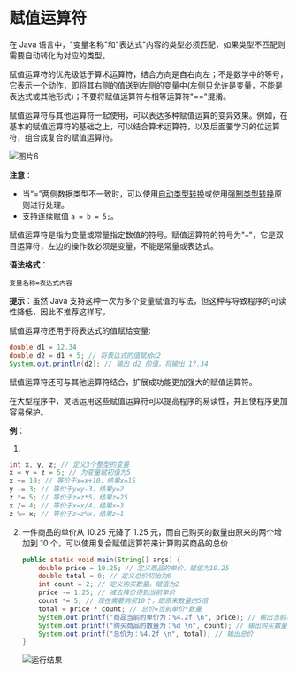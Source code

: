 # 赋值运算符 

在 Java 语言中，"变量名称"和"表达式"内容的类型必须匹配，如果类型不匹配则需要自动转化为对应的类型。

赋值运算符的优先级低于算术运算符，结合方向是自右向左；不是数学中的等号，它表示一个动作，即将其右侧的值送到左侧的变量中(左侧只允许是变量，不能是表达式或其他形式)；不要将赋值运算符与相等运算符"=="混淆。

赋值运算符与其他运算符一起使用，可以表达多种赋值运算的变异效果。例如，在基本的赋值运算符的基础之上，可以结合算术运算符，以及后面要学习的位运算符，组合成复合的赋值运算符。

![图片6](https://cdn.jsdelivr.net/gh/letengzz/Two-C@main/img/Java/202207291020495.png)

**注意**：

- 当“=”两侧数据类型不一致时，可以使用[自动类型转换](../Type_Casting/automatic_type_conversion.md)或使用[强制类型转换](../Type_Casting/type_cast.md)原则进行处理。
- 支持连续赋值 `a = b = 5;`。

赋值运算符是指为变量或常量指定数值的符号。赋值运算符的符号为"`=`"，它是双目运算符，左边的操作数必须是变量，不能是常量或表达式。

**语法格式**：

```
变量名称=表达式内容
```

**提示**：虽然 Java 支持这种一次为多个变量赋值的写法，但这种写导致程序的可读性降低，因此不推荐这样写。

赋值运算符还用于将表达式的值赋给变量:

```java
double d1 = 12.34
double d2 = d1 + 5; // 将表达式的值赋给d2
System.out.println(d2); // 输出 d2 的值，将输出 17.34
```

赋值运算符还可与其他运算符结合，扩展成功能更加强大的赋值运算符。

在大型程序中，灵活运用这些赋值运算符可以提高程序的易读性，并且使程序更加容易保护。

**例**：

1. 

   ```java
   int x, y, z; // 定义3个整型的变量
   x = y = z = 5; // 为变量赋初值为5
   x += 10; // 等价于x=x+10，结果x=15
   y -= 3; // 等价于y=y-3，结果y=2
   z *= 5; // 等价于z=z*5，结果z=25
   x /= 4; // 等价于x=x/4，结果x=3
   z %= x; // 等价于z=z%x，结果z=1
   ```

2. 一件商品的单价从 10.25 元降了 1.25 元，而自己购买的数量由原来的两个增加到 10 个，可以使用复合赋值运算符来计算购买商品的总价：

   ```java
   public static void main(String[] args) {
       double price = 10.25; // 定义商品的单价，赋值为10.25
       double total = 0; // 定义总价初始为0
       int count = 2; // 定义购买数量，赋值为2
       price -= 1.25; // 减去降价得到当前单价
       count *= 5; // 现在需要购买10个，即原来数量的5倍
       total = price * count; // 总价=当前单价*数量
       System.out.printf("商品当前的单价为：%4.2f \n", price); // 输出当前单价
       System.out.printf("购买商品的数量为：%d \n", count); // 输出购买数量
       System.out.printf("总价为：%4.2f \n", total); // 输出总价
   }
   ```

   ![运行结果](https://cdn.jsdelivr.net/gh/letengzz/Two-C@main/img/Java/202209141654045.png)

